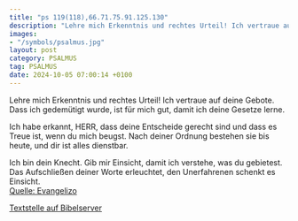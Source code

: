 ```yaml
---
title: "ps 119(118),66.71.75.91.125.130"
description: "Lehre mich Erkenntnis und rechtes Urteil! Ich vertraue auf deine Gebote. Dass ich gedemütigt wurde, ist für mich gut,  damit ich deine Gesetze lerne.  Ich habe erkannt, HERR, dass deine Entscheide gerecht sind  und dass es Treue ist, wenn du mich beugst. Nach deiner Ordnung be...."
images:
- "/symbols/psalmus.jpg"
layout: post
category: PSALMUS
tag: PSALMUS
date: 2024-10-05 07:00:14 +0100
---
```

Lehre mich Erkenntnis und rechtes Urteil!
Ich vertraue auf deine Gebote.
Dass ich gedemütigt wurde, ist für mich gut, 
damit ich deine Gesetze lerne.

Ich habe erkannt, HERR, dass deine Entscheide gerecht sind 
und dass es Treue ist, wenn du mich beugst.
Nach deiner Ordnung bestehen sie bis heute,
und dir ist alles dienstbar.<!--more-->

Ich bin dein Knecht. Gib mir Einsicht,
damit ich verstehe, was du gebietest.
Das Aufschließen deiner Worte erleuchtet, 
den Unerfahrenen schenkt es Einsicht.<br>
[Quelle: Evangelizo](https://evangeliumtagfuertag.org/DE/gospel)

[Textstelle auf Bibelserver](https://www.bibleserver.com/EU/ps119(118),66.71.75.91.125.130)
